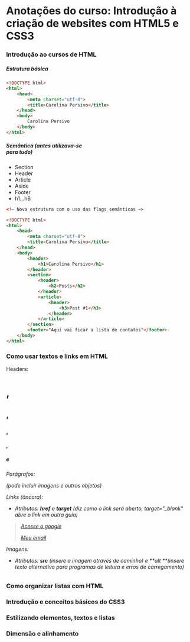 # Anotações do curso: Introdução à criação de websites com HTML5 e CSS3

### Introdução ao cursos de HTML

##### Estrutura básica

```html
<!DOCTYPE html>
<html>
    <head>
        <meta charset="utf-8">
        <title>Carolina Persivo</title>        
    </head>
    <body>
        Carolina Persivo
    </body>
</html>
```

##### Semântica (antes utilizava-se <div> para tudo)

- Section
- Header
- Article
- Aside
- Footer
- h1...h6

```html
<!– Nova estrutura com o uso das flags semânticas –>

<!DOCTYPE html>
<html>
    <head>
        <meta charset="utf-8">
        <title>Carolina Persivo</title>        
    </head>
    <body>
        <header>
            <h1>Carolina Persivo</h1>
        </header>
        <section>
            <header>
                <h2>Posts</h2>
            </header>
            <article>
                <header>
                    <h3>Post #1</h3>
                </header>
            </article>
        </section>
        <footer>"Aqui vai ficar a lista de contatos"</footer>
    </body>
</html>
```

### Como usar textos e links em HTML

Headers: <h1>, <h2>, <h3>, <h4>, <h5> e <h6>

Parágrafos: <p> (pode incluir imagens e outros objetos)

Links (âncora): <a>

- Atributos: **href** e **target** (diz como o link será aberto, target="_blank" abre o link em outra guia)

> <a href="www.google.com"> Acesse o google</a>
>
> <a href="mailto:carol_coutinhoo@hotmail.com">Meu email</a>

Imagens: <img>

- Atributos: **src** (insere a imagem através de caminho) e **alt **(insere texto alternativo para programas de leitura e erros de carregamento)

### Como organizar listas com HTML

### Introdução e conceitos básicos do CSS3

### Estilizando elementos, textos e listas

### Dimensão e alinhamento

